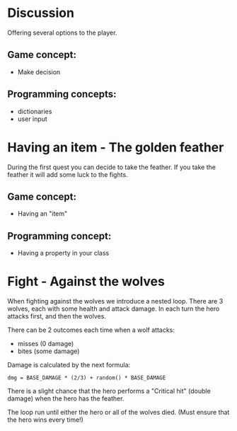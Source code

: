 # Discussion
Offering several options to the player.

## Game concept:
- Make decision

## Programming concepts:
- dictionaries
- user input

# Having an item - The golden feather
During the first quest you can decide to take the feather. If you take the feather it will add some luck
to the fights.

## Game concept:
- Having an "item"

## Programming concept:
- Having a property in your class

# Fight - Against the wolves
When fighting against the wolves we introduce a nested loop. There are 3 wolves, each with some health
    and attack damage. In each turn the hero attacks first, and then the wolves.

There can be 2 outcomes each time when a wolf attacks:
 - misses (0 damage)
 - bites (some damage)

Damage is calculated by the next formula:
```
dmg = BASE_DAMAGE * (2/3) + random() * BASE_DAMAGE
``` 

There is a slight chance that the hero performs a "Critical hit" (double damage) when the hero has the
    feather.

The loop run until either the hero or all of the wolves died. (Must ensure that the hero wins every time!)


